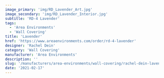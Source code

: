 ```yaml
---
image_primary: 'img/RD_Lavender_Art.jpg'
image_secondary: 'img/RD_Lavender_Interior.jpg'
subtitle: 'RD-4 Lavender'
tags:
  - 'Area Environments'
  - 'Wall Covering'
title: 'Lavender'
href: 'https://www.areaenvironments.com/order/rd-4-lavender'
designer: 'Rachel Dein'
category: 'Wall Covering'
manufacturer: 'Area Environments'
description: ''
slug: '/manufacturers/area-environments/wall-covering/rachel-dein-lavender'
date: '2021-02-17'
---
```

